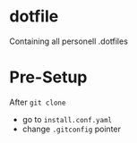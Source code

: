 # dotfile
Containing all personell .dotfiles


# Pre-Setup
After `git clone` 
- go to `install.conf.yaml`
- change `.gitconfig` pointer
